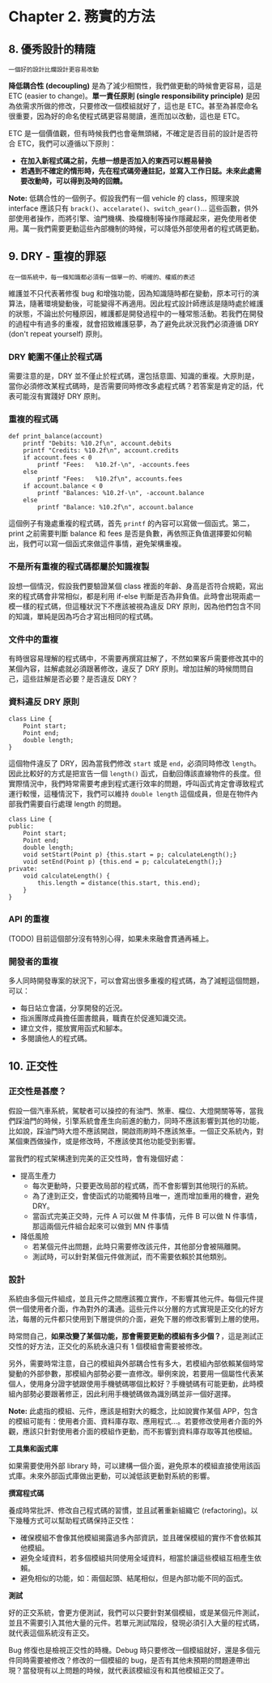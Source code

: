 # Chapter 2. 務實的方法

## 8. 優秀設計的精隨

```一個好的設計比爛設計更容易改動```

**降低耦合性 (decoupling)** 是為了減少相關性，我們做更動的時候會更容易，這是 ETC (easier to change)。**單一責任原則 (single responsibility principle)** 是因為依需求所做的修改，只要修改一個模組就好了，這也是 ETC。甚至為甚麼命名很重要，因為好的命名使程式碼更容易閱讀，進而加以改動，這也是 ETC。

ETC 是一個價值觀，但有時候我們也會毫無頭緒，不確定是否目前的設計是否符合 ETC，我們可以遵循以下原則：

- **在加入新程式碼之前，先想一想是否加入的東西可以輕易替換**
- **若遇到不確定的情形時，先在程式碼旁邊註記，並寫入工作日誌。未來此處需要改動時，可以得到及時的回饋。**

**Note:** 低耦合性的一個例子。假設我們有一個 vehicle 的 class，照理來說 interface 應該只有 ```brack()```、```accelarate()```、```switch_gear()```... 這些函數，供外部使用者操作，而將引擎、油門機構、換檔機制等操作隱藏起來，避免使用者使用。萬一我們需要更動這些內部機制的時候，可以降低外部使用者的程式碼更動。


## 9. DRY - 重複的罪惡

```在一個系統中，每一條知識都必須有一個單一的、明確的、權威的表述```

維護並不只代表著修復 bug 和增強功能，因為知識隨時都在變動，原本可行的演算法，隨著環境變動後，可能變得不再適用。因此程式設計師應該是隨時處於維護的狀態，不論出於何種原因，維護都是開發過程中的一種常態活動。若我們在開發的過程中有過多的重複，就會招致維護惡夢，為了避免此狀況我們必須遵循 DRY (don't repeat yourself) 原則。

### **DRY 範圍不僅止於程式碼**

需要注意的是，DRY 並不僅止於程式碼，還包括意圖、知識的重複。大原則是，當你必須修改某程式碼時，是否需要同時修改多處程式碼？若答案是肯定的話，代表可能沒有實踐好 DRY 原則。

### **重複的程式碼**

```
def print_balance(account)
    printf "Debits: %10.2f\n", account.debits
    printf "Credits: %10.2f\n", account.credits
    if account.fees < 0
        printf "Fees:   %10.2f-\n", -accounts.fees
    else
        printf "Fees:   %10.2f\n", accounts.fees
    if account.balance < 0
        printf "Balances: %10.2f-\n", -account.balance
    else
        printf "Balance: %10.2f\n", account.balance
```

這個例子有幾處重複的程式碼，首先 ```printf``` 的內容可以寫做一個函式。第二，print 之前需要判斷 balance 和 fees 是否是負數，再依照正負值選擇要如何輸出，我們可以寫一個函式來做這件事情，避免架構重複。

### **不是所有重複的程式碼都屬於知識複製**

設想一個情況，假設我們要驗證某個 class 裡面的年齡、身高是否符合規範，寫出來的程式碼會非常相似，都是利用 if-else 判斷是否為非負值。此時會出現兩處一模一樣的程式碼，但這種狀況下不應該被視為違反 DRY 原則，因為他們包含不同的知識，單純是因為巧合才寫出相同的程式碼。

### **文件中的重複**

有時很容易理解的程式碼中，不需要再撰寫註解了，不然如果客戶需要修改其中的某個內容，註解處就必須跟著修改，違反了 DRY 原則。增加註解的時候問問自己，這些註解是否必要？是否違反 DRY？

### **資料違反 DRY 原則**

```
class Line {
    Point start;
    Point end;
    double length;
}
```

這個物件違反了 DRY，因為當我們修改 ```start``` 或是 ```end```，必須同時修改 ```length```。因此比較好的方式是把宣告一個 ```length()``` 函式，自動回傳該直線物件的長度。但實際情況中，我們時常需要考慮到程式運行效率的問題，呼叫函式肯定會導致程式運行較慢，這種情況下，我們可以維持 ```double length``` 這個成員，但是在物件內部我們需要自行處理 length 的問題。

```
class Line {
public:
    Point start;
    Point end;
    double length;
    void setStart(Point p) {this.start = p; calculateLength();}
    void setEnd(Point p) {this.end = p; calculateLength();}
private:
    void calculateLength() {
        this.length = distance(this.start, this.end);
    }
}
```

### **API 的重複**

(TODO) 目前這個部分沒有特別心得，如果未來融會貫通再補上。

### **開發者的重複**

多人同時開發專案的狀況下，可以會寫出很多重複的程式碼，為了減輕這個問題，可以：

- 每日站立會議，分享開發的近況。
- 指派團隊成員擔任圖書館員，職責在於促進知識交流。
- 建立文件，擺放實用函式和腳本。
- 多閱讀他人的程式碼。


## 10. 正交性

### **正交性是甚麼？**

假設一個汽車系統，駕駛者可以操控的有油門、煞車、檔位、大燈開關等等，當我們踩油門的時候，引擎系統會產生向前進的動力，同時不應該影響到其他的功能，比如說，踩油門時大燈不應該開啟，開啟雨刷時不應該煞車。一個正交系統內，對某個東西做操作，或是修改時，不應該使其他功能受到影響。

當我們的程式架構達到完美的正交性時，會有幾個好處：

- 提高生產力
  - 每次更動時，只要更改局部的程式碼，而不會影響到其他現行的系統。
  - 為了達到正交，會使函式的功能獨特且唯一，進而增加重用的機會，避免 DRY。
  - 當函式完美正交時，元件 A 可以做 M 件事情，元件 B 可以做 N 件事情，那這兩個元件組合起來可以做到 MN 件事情
- 降低風險
  - 若某個元件出問題，此時只需要修改該元件，其他部分會被隔離開。
  - 測試時，可以針對某個元件做測試，而不需要依賴於其他類別。

### **設計**

系統由多個元件組成，並且元件之間應該獨立實作，不影響其他元件。每個元件提供一個使用者介面，作為對外的溝通。這些元件以分層的方式實現是正交化的好方法，每層的元件都只使用到下層提供的介面，避免下層的修改影響到上層的使用。

時常問自己，**如果改變了某個功能，那會需要更動的模組有多少個？**，這是測試正交性的好方法，正交化的系統永遠只有 1 個模組會需要被修改。

另外，需要時常注意，自己的模組與外部耦合性有多大，若模組內部依賴某個時常變動的外部參數，那模組內部勢必要一直修改。舉例來說，若要用一個屬性代表某個人，使用身分證字號跟使用手機號碼哪個比較好？手機號碼有可能更動，此時模組內部勢必要跟著修正，因此利用手機號碼做為識別碼並非一個好選擇。

**Note:** 此處指的模組、元件，應該是相對大的概念，比如說實作某個 APP，包含的模組可能有：使用者介面、資料庫存取、應用程式...。若要修改使用者介面的外觀，應該只針對使用者介面的模組作更動，而不影響到資料庫存取等其他模組。

**工具集和函式庫**

如果需要使用外部 library 時，可以建構一個介面，避免原本的模組直接使用該函式庫。未來外部函式庫做出更動，可以減低該更動對系統的影響。

**撰寫程式碼**

養成時常批評、修改自己程式碼的習慣，並且試著重新組織它 (refactoring)。以下幾種方式可以幫助程式碼保持正交性：

- 確保模組不會像其他模組揭露過多內部資訊，並且確保模組的實作不會依賴其他模組。
- 避免全域資料，若多個模組共同使用全域資料，相當於讓這些模組互相產生依賴。
- 避免相似的功能，如：兩個起頭、結尾相似，但是內部功能不同的函式。

**測試**

好的正交系統，會更方便測試，我們可以只要針對某個模組，或是某個元件測試，並且不需要引入其他大量的元件。若單元測試階段，發現必須引入大量的程式碼，就代表這個系統沒有正交。

Bug 修復也是檢視正交性的時機。Debug 時只要修改一個模組就好，還是多個元件同時需要被修改？修改的一個模組的 bug，是否有其他未預期的問題連帶出現？當發現有以上問題的時候，就代表該模組沒有和其他模組正交了。


